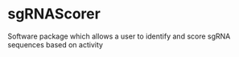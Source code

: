 # sgRNAScorer
Software package which allows a user to identify and score sgRNA sequences based on activity
